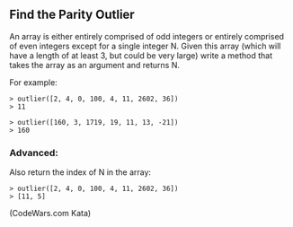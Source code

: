 ## Find the Parity Outlier

An array is either entirely comprised of odd integers or entirely comprised of even integers except for a single integer N. Given this array (which will have a length of at least 3, but could be very large) write a method that takes the array as an argument and returns N.

For example:
```
> outlier([2, 4, 0, 100, 4, 11, 2602, 36])
> 11

> outlier([160, 3, 1719, 19, 11, 13, -21])
> 160
```

### Advanced:

Also return the index of N in the array:
```
> outlier([2, 4, 0, 100, 4, 11, 2602, 36])
> [11, 5]
```
(CodeWars.com Kata)
